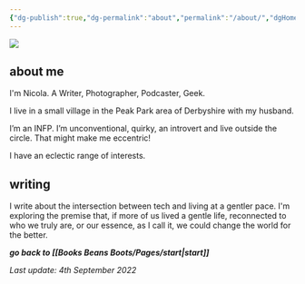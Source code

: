 ```yaml
---
{"dg-publish":true,"dg-permalink":"about","permalink":"/about/","dgHomeLink":true,"dgPassFrontmatter":false}
---
```



![](https://source.unsplash.com/r49MK_VzMU0/1900x1200)

## about me

I'm Nicola. A Writer, Photographer, Podcaster, Geek.

I live in a small village in the Peak Park area of Derbyshire with my husband.

I’m an INFP. I’m unconventional, quirky, an introvert and live outside the circle. That might make me eccentric!

I have an eclectic range of interests. 

## writing

I write about the intersection between tech and living at a gentler pace. I'm exploring the premise that, if more of us lived a gentle life, reconnected to who we truly are, or our essence, as I call it, we could change the world for the better. 

***go back to [[Books Beans Boots/Pages/start|start]]***

*Last update: 4th September 2022*